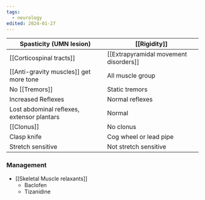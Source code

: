 ```yaml
---
tags:
  - neurology
edited: 2024-01-27
---
```


| Spasticity (UMN lesion)                    | [[Rigidity]]                          |
| ------------------------------------------ | ------------------------------------- |
| [[Corticospinal tracts]]                   | [[Extrapyramidal movement disorders]] |
| [[Anti-gravity muscles]] get more tone     | All muscle group                      |
| No [[Tremors]]                             | Static tremors                        |
| Increased Reflexes                         | Normal reflexes                       |
| Lost abdominal reflexes, extensor plantars | Normal                                |
| [[Clonus]]                                 | No clonus                             |
| Clasp knife                                | Cog wheel or lead pipe                |
| Stretch sensitive                          | Not stretch sensitive                 |

### Management
- [[Skeletal Muscle relaxants]] 
	- Baclofen
	- Tizanidine 


